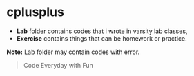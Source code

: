 # cplusplus
* **Lab** folder contains codes that i wrote in varsity lab classes,
* **Exercise** contains things that can be homework or practice.

**Note:** Lab folder may contain codes with error.

>Code Everyday with Fun
